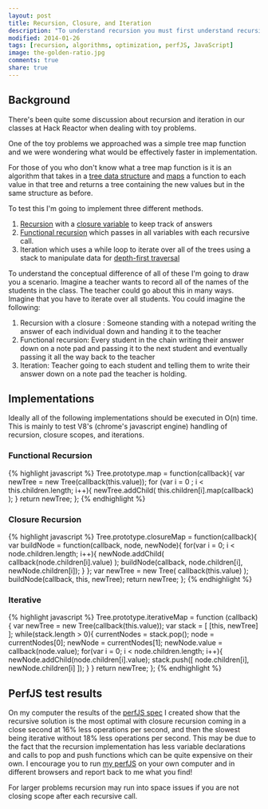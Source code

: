 ```yaml
---
layout: post
title: Recursion, Closure, and Iteration
description: "To understand recursion you must first understand recursion"
modified: 2014-01-26
tags: [recursion, algorithms, optimization, perfJS, JavaScript]
image: the-golden-ratio.jpg
comments: true
share: true
---
```


## Background

There's been quite some discussion about recursion and iteration in our classes at Hack Reactor when dealing with toy problems.

One of the toy problems we approached was a simple tree map function and we were wondering what would be effectively faster in implementation.

For those of you who don't know what a tree map function is it is an algorithm that takes in a [tree data structure](http://en.wikipedia.org/wiki/Tree_%28data_structure%29) and [maps](http://en.wikipedia.org/wiki/Map_%28higher-order_function%29) a function to each value in that tree and returns a tree containing the new values but in the same structure as before.

To test this I'm going to implement three different methods.

1. [Recursion](http://en.wikipedia.org/wiki/Recursion) with a [closure variable](https://developer.mozilla.org/en-US/docs/Web/JavaScript/Guide/Closures) to keep track of answers
2. [Functional recursion](http://en.wikipedia.org/wiki/Recursion#Functional_recursion) which passes in all variables with each recursive call.
3. Iteration which uses a while loop to iterate over all of the trees using a stack to manipulate data for [depth-first traversal](http://en.wikipedia.org/wiki/Tree_traversal#Depth-first)

To understand the conceptual difference of all of these I'm going to draw you a scenario. Imagine a teacher wants to record all of the names of the students in the class. The teacher could go about this in many ways. Imagine that you have to iterate over all students. You could imagine the following:

1. Recursion with a closure :
   Someone standing with a notepad writing the answer of each individual down and handing it to the teacher
2. Functional recursion:
   Every student in the chain writing their answer down on a note pad and passing it to the next student and eventually passing it all the way back to the teacher
3. Iteration:
   Teacher going to each student and telling them to write their answer down on a note pad the teacher is holding.

## Implementations

Ideally all of the following implementations should be executed in O(n) time. This is mainly to test V8's (chrome's javascript engine) handling of recursion, closure scopes, and iterations.

### Functional Recursion

{% highlight javascript %}
Tree.prototype.map = function(callback){
var newTree = new Tree(callback(this.value));
for (var i = 0 ; i < this.children.length; i++){
newTree.addChild( this.children[i].map(callback) );
}
return newTree;
};
{% endhighlight %}

### Closure Recursion

{% highlight javascript %}
Tree.prototype.closureMap = function(callback){
var buildNode = function(callback, node, newNode){
for(var i = 0; i < node.children.length; i++){
newNode.addChild( callback(node.children[i].value) );
buildNode(callback, node.children[i], newNode.children[i]);
}
};
var newTree = new Tree( callback(this.value) );
buildNode(callback, this, newTree);
return newTree;
};
{% endhighlight %}

### Iterative

{% highlight javascript %}
Tree.prototype.iterativeMap = function (callback) {
var newTree = new Tree(callback(this.value));
var stack = [ [this, newTree] ];
while(stack.length > 0){
currentNodes = stack.pop();
node = currentNodes[0];
newNode = currentNodes[1];
newNode.value = callback(node.value);
for(var i = 0; i < node.children.length; i++){
newNode.addChild(node.children[i].value);
stack.push([ node.children[i], newNode.children[i] ]);
}
}
return newTree;
};
{% endhighlight %}

## PerfJS test results

On my computer the results of the [perfJS spec](http://jsperf.com/tree-map-kwyn) I created show that the recursive solution is the most optimal with closure recursion coming in a close second at 16% less operations per second, and then the slowest being iterative without 18% less operations per second. This may be due to the fact that the recursion implementation has less variable declarations and calls to pop and push functions which can be quite expensive on their own. I encourage you to run [my perfJS](http://jsperf.com/tree-map-kwyn) on your own computer and in different browsers and report back to me what you find!

For larger problems recursion may run into space issues if you are not closing scope after each recursive call.
